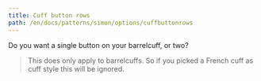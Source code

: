 ```yaml
---
title: Cuff button rows
path: /en/docs/patterns/simon/options/cuffbuttonrows
---
```


Do you want a single button on your barrelcuff, or two?

> This does only apply to barrelcuffs. So if you picked a French cuff as cuff style this will be ignored.